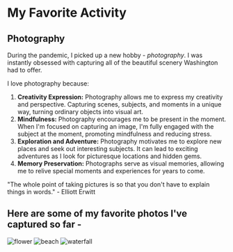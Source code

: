 # My Favorite Activity

## Photography

During the pandemic, I picked up a new hobby - *photography*. I was instantly obsessed with capturing all of the beautiful scenery Washington had to offer.

I love photography because:

1. **Creativity Expression:** Photography allows me to express my creativity and perspective. Capturing scenes, subjects, and moments in a unique way, turning ordinary objects into visual art.
2. **Mindfulness:** Photography encourages me to be present in the moment. When I'm focused on capturing an image, I'm fully engaged with the subject at the moment, promoting mindfulness and reducing stress.
3. **Exploration and Adventure:** Photography motivates me to explore new places and seek out interesting subjects. It can lead to exciting adventures as I look for picturesque locations and hidden gems.
4. **Memory Preservation:** Photographs serve as visual memories, allowing me to relive special moments and experiences for years to come.

"The whole point of taking pictures is so that you don't have to explain things in words." - Elliott Erwitt

## Here are some of my favorite photos I've captured so far -

![flower](https://github.com/hollyhha/favorite/assets/142946140/02b65c98-d3f8-40f9-8132-2a79dcaef8af)
![beach](https://github.com/hollyhha/favorite/assets/142946140/1d835c3a-f110-401d-9d9b-e120e9df72e8)
![waterfall](https://github.com/hollyhha/favorite/assets/142946140/89502365-46d4-46c8-91c5-1f687ba5bcc7)
